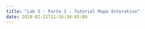 ```yaml
---
title: "Lab 3 - Parte 3 - Tutorial Mapa Interativo"
date: 2018-02-21T11:16:34-03:00
---
```


<meta charset="utf-8">
<style>

.cidades {
  fill: none;
  stroke: #fff;
  stroke-linejoin: round;
}

path:hover, path.highlighted {
  fill: tomato;
}

div.tooltip {
  position: absolute;
  background-color: white;
  border: 1px solid black;
  color: black;
  font-family:"avenir next", Arial, sans-serif;
  padding: 4px 8px;
  display: none;
}

</style>

<svg width="1000" height="600"></svg>

<script src="https://d3js.org/d3.v4.min.js"></script>
<script src="https://d3js.org/d3-scale-chromatic.v1.min.js"></script>
<script src="https://d3js.org/topojson.v2.min.js"></script>
<script src="../sexto_post_files/legenda-d3-cor.js"></script>
<script>

var svg = d3.select("svg"),
    width = +svg.attr("width"),
    height = +svg.attr("height");

var path = d3.geoPath();

// a escala de cores
var color = d3.scaleThreshold()
      .domain(d3.range(0, 81, 20))
      .range(d3.schemeRdYlGn[5]);

// função aux definida em legenda-d3-cor.js
desenhaLegenda(0, 81, color, "Crescimento entre 2011 e 2013 (pp*)")

d3.queue()
    .defer(d3.json, "../sexto_post_files/geo4-municipios-e-aprendizado-simplificado.json")
    .await(ready);

function ready(error, dados) {
  if (error) throw error;

  var cidades = dados.features;

  svg.append("g")
      .attr("class", "cidades")
    .selectAll("path")
    .data(cidades)
    .enter()
    .append("path")
      .attr("fill", d => {valor = d.properties["Crescimento entre 2011 e 2013 (pp*)"]; return valor === "NA" ? '#e0e0eb' : color(valor)})
      .attr("d", path)
      .on("mouseover",showTooltip)
      .on("mousemove",moveTooltip)
      .on("mouseout",hideTooltip)
}

// ZOOM

//create zoom handler
var zoom_handler = d3.zoom()
    .on("zoom", zoom_actions);

//specify what to do when zoom event listener is triggered
function zoom_actions(){
 d3.selectAll("path").attr("transform", d3.event.transform);
}

//add zoom behaviour to the svg element
//same as svg.call(zoom_handler);
zoom_handler(svg);


// TOOLTIP

//Create a tooltip, hidden at the start
var tooltip = d3.select("body").append("div").attr("class","tooltip");
//Position of the tooltip relative to the cursor
var tooltipOffset = {x: 5, y: -25};

function showTooltip(d) {
  moveTooltip();

  tooltip.style("display","block")
      .text(d.properties.Cidade + ": " + d.properties["Crescimento entre 2011 e 2013 (pp*)"] + "%");
}

//Move the tooltip to track the mouse
function moveTooltip() {
  tooltip.style("top",(d3.event.pageY+tooltipOffset.y)+"px")
      .style("left",(d3.event.pageX+tooltipOffset.x)+"px");
}

//Create a tooltip, hidden at the start
function hideTooltip() {
  tooltip.style("display","none");
}

</script>
